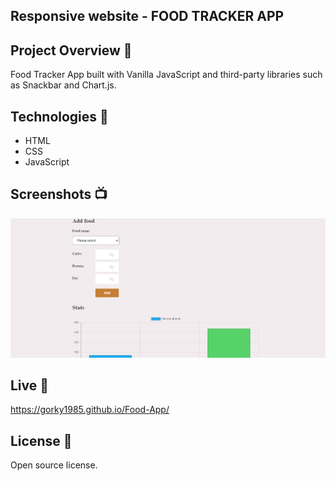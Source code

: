 ## Responsive website - FOOD TRACKER APP

## Project Overview 🎉

Food Tracker App built with Vanilla JavaScript and third-party libraries such as Snackbar and Chart.js.

## Technologies 🔧

- HTML
- CSS
- JavaScript

## Screenshots 📺

<p align="center">
    <img src="https://raw.githubusercontent.com/Gorky1985/my-portfolio/master/public/assets/hosting/foodapp/screenshot.png">
</p>

## Live 📍

https://gorky1985.github.io/Food-App/

## License 🔱

Open source license.

